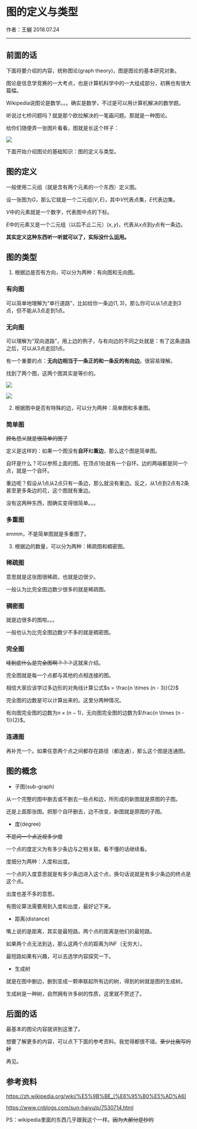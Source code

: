 # 图的定义与类型

作者：王樾 2018.07.24

---

## 前面的话

下面将要介绍的内容，统称图论(graph theory)，图是图论的基本研究对象。

图论是信息学竞赛的一大考点，也是计算机科学中的一大组成部分，初赛也有很大篇幅。

Wikipedia说图论是数学。。。确实是数学，不过是可以用计算机解决的数学题。

听说过七桥问题吗？就是那个欧拉解决的一笔画问题。那就是一种图论。

给你们随便弄一张图片看看，图就是长这个样子：

![](https://upload.wikimedia.org/wikipedia/commons/thumb/2/28/6n-graph2.svg/375px-6n-graph2.svg.png)

下面开始介绍图论的基础知识：图的定义与类型。

## 图的定义

一般使用二元组（就是含有两个元素的一个东西）定义图。

设一张图为$G$，那么它就是一个二元组$(V, E)$，其中$V$代表点集，$E$代表边集。

$V$中的元素就是一个数字，代表图中点的下标。

$E$中的元素又是一个二元组（以后不止二元）$(x,y)$，代表从$x$点到$y$点有一条边。

**其实定义这种东西听一听就可以了，实际没什么运用。**

## 图的类型

1. 根据边是否有方向，可以分为两种：有向图和无向图。

### 有向图

可以简单地理解为“单行道路”，比如给你一条边$(1,3)$，那么你可以从1点走到3点，但不能从3点走到1点。

### 无向图

可以理解为“双向道路”，用上边的例子，与有向边的不同之处就是：有了这条道路之后，可以从3点走回1点。

有一个重要的点：**无向边相当于一条正的和一条反的有向边**。很容易理解。

找到了两个图，这两个图其实是等价的。

![](http://obvjfxxhr.bkt.clouddn.com/graph_2.PNG)

![](http://obvjfxxhr.bkt.clouddn.com/graph_3.PNG)

2. 根据图中是否有特殊的边，可以分为两种：简单图和多重图。

### 简单图

~~顾名思义就是很简单的图了~~

定义是这样的：如果一个图没有**自环**和**重边**，那么这个图是简单图。

自环是什么？可以参照上面的图。在顶点1处就有一个自环。边的两端都是同一个点，就是一个自环。

重边呢？假设从1点从2点只有一条边，那么就没有重边。反之，从1点到2点有2条甚至更多条边的花，这个图就有重边。

没有这两种东西，图确实变得很简单。。。

### 多重图

emmm，不是简单图就是多重图了。

3. 根据边的数量，可以分为两种：稀疏图和稠密图。

### 稀疏图

意思就是这张图很稀疏，也就是边很少。

一般认为比完全图边数少很多的就是稀疏图。

### 稠密图

就是边很多的图啦。。。

一般也认为比完全图边数少不多的就是稠密图。

### 完全图

~~哇到底什么是完全图啊？？？~~这就来介绍。

完全图就是每一个点都与其他的点相连接的图。

相信大家应该学过多边形的对角线计算公式$s = \frac{n \times (n - 3)}{2}$

完全图的边数是可以计算出来的。这里分两种情况。

有向图完全图的边数为$n \times (n - 1)$，无向图完全图的边数为$\frac{n \times (n - 1)}{2}$。

### 连通图

再补充一个。如果任意两个点之间都存在路径（都连通），那么这个图是连通图。

## 图的概念

- 子图(sub-graph)

从一个完整的图中删去或不删去一些点和边，所形成的新图就是原图的子图。

还是上面那张图。把那个自环删去，边不改变，新图就是原图的子图。

- 度(degree)

~~不是问一个点近视多少度~~

一个点的度定义为有多少条边与之相关联。看不懂的话继续看。

度细分为两种：入度和出度。

一个点的入度意思就是有多少条边进入这个点，换句话说就是有多少条边的终点是这个点。

出度也差不多的意思。

有图论算法需要用到入度和出度，最好记下来。

- 距离(distance)

嘴上说的是距离，其实是最短路。两个点的距离是他们的最短路。

如果两个点无法到达，那么这两个点的距离为INF（无穷大）。

最短路如果有兴趣，可以去选学内容探究一下。

- 生成树

就是在图中删边，删到变成一颗串联起所有边的树，得到的树就是图的生成树。

生成树是一种树，自然拥有许多树的性质，这里就不赘述了。

## 后面的话

最基本的图论内容就讲到这里了。

想要了解更多的内容，可以点下下面的参考资料。我觉得都很不错。~~至少比我写的好~~

再见。

## 参考资料

https://zh.wikipedia.org/wiki/%E5%9B%BE_(%E6%95%B0%E5%AD%A6)

https://www.cnblogs.com/sun-haiyu/p/7530714.html

PS：wikipedia里面的东西几乎跟我这个一样。~~因为大部分是抄的~~